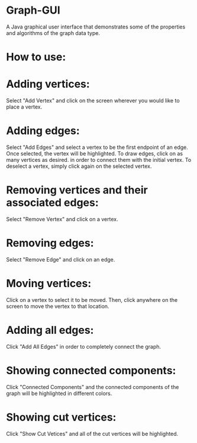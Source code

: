# Graph-GUI
A Java graphical user interface that demonstrates some of the properties and algorithms of the graph data type.

# How to use:

# Adding vertices: 
Select "Add Vertex" and click on the screen wherever you would like to place a vertex.

# Adding edges: 
Select "Add Edges" and select a vertex to be the first endpoint of an edge. Once selected, the vertex will be highlighted. To draw edges, click on as many vertices as desired.
in order to connect them with the initial vertex. To deselect a vertex, simply click again on the selected vertex.

# Removing vertices and their associated edges: 
Select "Remove Vertex" and click on a vertex.

# Removing edges: 
Select "Remove Edge" and click on an edge.

# Moving vertices: 
Click on a vertex to select it to be moved. Then, click anywhere on the screen to move the vertex to that location.

# Adding all edges: 
Click "Add All Edges" in order to completely connect the graph. 

# Showing connected components: 
Click "Connected Components" and the connected components of the graph will be highlighted in different colors.

# Showing cut vertices: 
Click "Show Cut Vetices" and all of the cut vertices will be highlighted.
